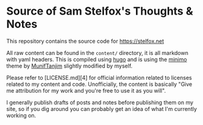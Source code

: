 # Source of Sam Stelfox's Thoughts & Notes

This repository contains the source code for https://stelfox.net

All raw content can be found in the `content/` directory, it is all markdown
with yaml headers. This is compiled using [hugo][1] and is using the
[minimo][2] theme by [MunifTanjim][3] slightly modified by myself.

Please refer to [LICENSE.md][4] for official information related to licenses
related to my content and code. Unofficially, the content is basically "Give me
attribution for my work and you're free to use it as you will".

I generally publish drafts of posts and notes before publishing them on my
site, so if you dig around you can probably get an idea of what I'm currently
working on.

[1]: https://gohugo.io/
[2]: https://themes.gohugo.io/theme/minimo/
[3]: https://github.com/MunifTanjim
